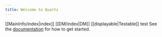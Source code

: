 ```yaml
---
title: Welcome to Quartz
---
```

[[MainInfo/index|index]] [[DM/index|DM]]
[[displayable|Testable]]
test
See the [documentation](https://quartz.jzhao.xyz) for how to get started.
